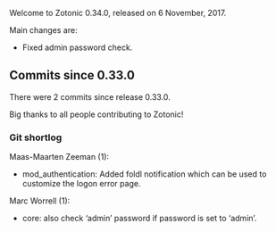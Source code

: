 Welcome to Zotonic 0.34.0, released on 6 November, 2017.

Main changes are:

*   Fixed admin password check.



Commits since 0.33.0
--------------------

There were 2 commits since release 0.33.0.

Big thanks to all people contributing to Zotonic!



### Git shortlog

Maas-Maarten Zeeman (1):

*   mod\_authentication: Added foldl notification which can be used to customize the logon error page.

Marc Worrell (1):

*   core: also check ‘admin’ password if password is set to ‘admin’.